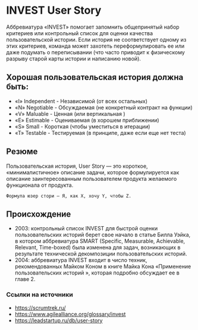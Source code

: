 # INVEST User Story

Аббревиатура «INVEST» помогает запомнить общепринятый набор критериев или контрольный список для оценки качества пользовательской истории. 
Если история не соответствует одному из этих критериев, команда может захотеть переформулировать ее или даже подумать о переписывании
(что часто приводит к физическому разрыву старой карты истории и написанию новой).

## Хорошая пользовательская история должна быть:

* «I» Independent - Независимой (от всех остальных)
* «N» Negotiable - Обсуждаемая (не конкретный контракт на функции)
* «V» Мaluable - Ценная (или вертикальная )
* «E» Estimable - Оцениваемая (в хорошем приближении)
* «S» Small - Короткая (чтобы уместиться в итерации)
* «Т» Testable  - Тестируемая (в принципе, даже если еще нет теста)

## Резюме 
Пользовательская история, User Story — это короткое, «минималистичное» описание задачи, 
которое формулируется как описание заинтересованным пользователем продукта желаемого функционала от продукта.
```
Формула юзер стори — Я, как X, хочу Y, чтобы Z.
```


## Происхождение
* 2003: контрольный список INVEST для быстрой оценки пользовательских историй берет свое начало в статье Билла Уэйка, в котором аббревиатура SMART (Specific, Measurable, Achievable, Relevant, Time-boxed) была изменена для задач, возникающих в результате технической декомпозиции пользовательских историй.
* 2004: аббревиатура INVEST входит в число техник, рекомендованных Майком Коном в книге Майка Кона «Применение пользовательских историй », которая подробно обсуждает ее в главе 2.

### Ссылки на источники
 * https://scrumtrek.ru/
 * https://www.agilealliance.org/glossary/invest
 * https://leadstartup.ru/db/user-story
